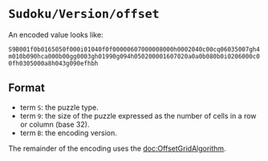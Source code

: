 # ``Sudoku/Version/offset``

An encoded value looks like: 

`S9B001f0b0165050f000i01040f0f00000607000008000h0002040c00cq06035007gh4m010b090hca000b00gg0003gh01990g094h050200001607020a0a0b080b0i0206000c00fh0305000a8h043g090efhbh`

## Format

- term `S`: the puzzle type.
- term `9`: the size of the puzzle expressed as the number of cells in a row or column (base 32).
- term `B`: the encoding version.

The remainder of the encoding uses the <doc:OffsetGridAlgorithm>.

